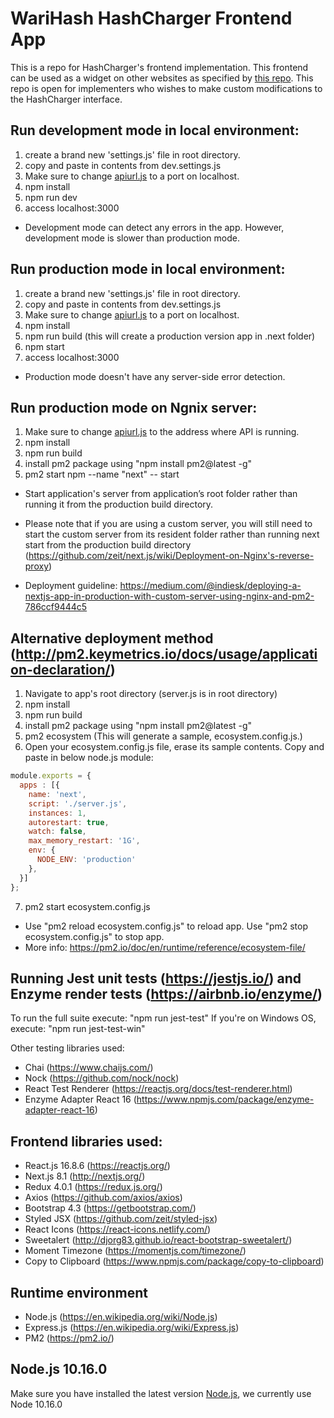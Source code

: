 #  WariHash HashCharger Frontend App

This is a repo for HashCharger's frontend implementation. This frontend can be used as a widget on other websites as specified by [this repo](https://github.com/warigroup/hashcharger). This repo is open for implementers who wishes to make custom modifications to the HashCharger interface.

## Run development mode in local environment:

1. create a brand new 'settings.js' file in root directory.
2. copy and paste in contents from dev.settings.js
3. Make sure to change [apiurl.js](https://github.com/warigroup/warihash_frontend#dynamic-api-url) to a port on localhost.
4. npm install
5. npm run dev
6. access localhost:3000

- Development mode can detect any errors in the app. However, development mode is slower than production mode.

## Run production mode in local environment:

1. create a brand new 'settings.js' file in root directory.
2. copy and paste in contents from dev.settings.js
3. Make sure to change [apiurl.js](https://github.com/warigroup/warihash_frontend#dynamic-api-url) to a port on localhost.
4. npm install
5. npm run build (this will create a production version app in .next folder)
6. npm start
7. access localhost:3000

- Production mode doesn't have any server-side error detection.

## Run production mode on Ngnix server:

1. Make sure to change [apiurl.js](https://github.com/warigroup/warihash_frontend#dynamic-api-url) to the address where API is running.
2. npm install
3. npm run build
4. install pm2 package using "npm install pm2@latest -g"
5. pm2 start npm --name "next" -- start

- Start application's server from application’s root folder rather than running it from the production build directory.

- Please note that if you are using a custom server, you will still need to start the custom server from its resident folder rather than running next start from the production build directory (https://github.com/zeit/next.js/wiki/Deployment-on-Nginx's-reverse-proxy)

- Deployment guideline:
https://medium.com/@indiesk/deploying-a-nextjs-app-in-production-with-custom-server-using-nginx-and-pm2-786ccf9444c5


## Alternative deployment method (http://pm2.keymetrics.io/docs/usage/application-declaration/)

1. Navigate to app's root directory (server.js is in root directory)
2. npm install
3. npm run build
4. install pm2 package using "npm install pm2@latest -g"
5. pm2 ecosystem   (This will generate a sample, ecosystem.config.js.)
6. Open your ecosystem.config.js file, erase its sample contents. Copy and paste in below node.js module:

```js
module.exports = {
  apps : [{
    name: 'next',
    script: './server.js',
    instances: 1,
    autorestart: true,
    watch: false,
    max_memory_restart: '1G',
    env: {
      NODE_ENV: 'production'
    },
  }]
};
```


7. pm2 start ecosystem.config.js

* Use "pm2 reload ecosystem.config.js" to reload app. Use "pm2 stop ecosystem.config.js" to stop app.
* More info: https://pm2.io/doc/en/runtime/reference/ecosystem-file/

## Running Jest unit tests (https://jestjs.io/) and Enzyme render tests (https://airbnb.io/enzyme/)

To run the full suite execute: "npm run jest-test"
If you're on Windows OS, execute: "npm run jest-test-win"

Other testing libraries used:
* Chai (https://www.chaijs.com/)
* Nock (https://github.com/nock/nock)
* React Test Renderer (https://reactjs.org/docs/test-renderer.html)
* Enzyme Adapter React 16 (https://www.npmjs.com/package/enzyme-adapter-react-16)

## Frontend libraries used:

- React.js 16.8.6 (https://reactjs.org/)
- Next.js 8.1 (http://nextjs.org/)
- Redux 4.0.1 (https://redux.js.org/)
- Axios (https://github.com/axios/axios)
- Bootstrap 4.3 (https://getbootstrap.com/)
- Styled JSX (https://github.com/zeit/styled-jsx)
- React Icons (https://react-icons.netlify.com/)
- Sweetalert (http://djorg83.github.io/react-bootstrap-sweetalert/)
- Moment Timezone (https://momentjs.com/timezone/)
- Copy to Clipboard (https://www.npmjs.com/package/copy-to-clipboard)

## Runtime environment

- Node.js (https://en.wikipedia.org/wiki/Node.js)
- Express.js (https://en.wikipedia.org/wiki/Express.js)
- PM2 (https://pm2.io/)

## Node.js 10.16.0

Make sure you have installed the latest version [Node.js](https://nodejs.org/en/), we currently use Node 10.16.0

